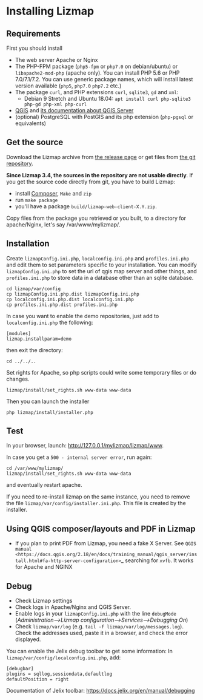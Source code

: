 Installing Lizmap
=================

Requirements
------------

First you should install

- The web server Apache or Nginx
- The PHP-FPM package (`php5-fpm` or `php7.0` on debian/ubuntu) or `libapache2-mod-php` (apache only).
  You can install PHP 5.6 or PHP 7.0/7.1/7.2. You can use generic package names, which will install latest version available (`php5`, `php7.0` `php7.2` etc.)
- The package `curl`, and PHP extensions `curl`, `sqlite3`, `gd` and `xml`:
  - Debian 9 Stretch and Ubuntu 18.04: `apt install curl php-sqlite3 php-gd php-xml php-curl`
- [QGIS](http://qgis.org/en/site/forusers/download.html)
and [its documentation about QGIS Server](https://docs.qgis.org/2.18/en/docs/user_manual/working_with_ogc/server/index.html)
- (optional) PostgreSQL with PostGIS and its php extension (`php-pgsql` or equivalents)

Get the source
--------------

Download the Lizmap archive from [the release page](https://github.com/3liz/lizmap-web-client/releases)
or get files from [the git repository](https://github.com/3liz/lizmap-web-client/).

**Since Lizmap 3.4, the sources in the repository are not usable directly**. If 
you get the source code directly from git, you have to build Lizmap:

- install [Composer](http://getcomposer.org), `Make` and `zip`
- run `make package`
- you'll have a package `build/lizmap-web-client-X.Y.zip`. 

Copy files from the package you retrieved or you built, to a directory for apache/Nginx, let's say  /var/www/mylizmap/.

Installation
------------

Create `lizmapConfig.ini.php`, `localconfig.ini.php` and `profiles.ini.php` and edit them
to set parameters specific to your installation. You can modify `lizmapConfig.ini.php`
to set the url of qgis map server and other things, and `profiles.ini.php` to store
data in a database other than an sqlite database.

```
cd lizmap/var/config
cp lizmapConfig.ini.php.dist lizmapConfig.ini.php
cp localconfig.ini.php.dist localconfig.ini.php
cp profiles.ini.php.dist profiles.ini.php
```
In case you want to enable the demo repositories, just add to ``localconfig.ini.php`` the following:

```
[modules]
lizmap.installparam=demo
```
then exit the directory:

```
cd ../../..
```
Set rights for Apache, so php scripts could write some temporary files or do changes.

```
lizmap/install/set_rights.sh www-data www-data
```

Then you can launch the installer

```
php lizmap/install/installer.php
```

Test
----

In your browser, launch: http://127.0.0.1/mylizmap/lizmap/www.

In case you get a ``500 - internal server error``, run again:

```
cd /var/www/mylizmap/
lizmap/install/set_rights.sh www-data www-data
```
and eventually restart apache.

If you need to re-install lizmap on the same instance, you need to remove the file `lizmap/var/config/installer.ini.php`. This file is created by the installer.

Using QGIS composer/layouts and PDF in Lizmap
----
* If you plan to print PDF from Lizmap, you need a fake X Server. See `QGIS manual <https://docs.qgis.org/2.18/en/docs/training_manual/qgis_server/install.html#fa-http-server-configuration>`_ searching for `xvfb`. It works for Apache and NGINX

Debug
----

* Check Lizmap settings
* Check logs in Apache/Nginx and QGIS Server.
* Enable logs in your `lizmapConfig.ini.php` with the line `debugMode` (*Administration-->Lizmap configuration-->Services-->Debugging On*)
* Check `lizmap/var/log` (e.g. `tail -f lizmap/var/log/messages.log`). Check the addresses used, paste it in a browser, and check the error displayed.

You can enable the Jelix debug toolbar to get some information:
In `lizmap/var/config/localconfig.ini.php`, add:
```
[debugbar]
plugins = sqllog,sessiondata,defaultlog
defaultPosition = right
```
Documentation of Jelix toolbar: https://docs.jelix.org/en/manual/debugging
